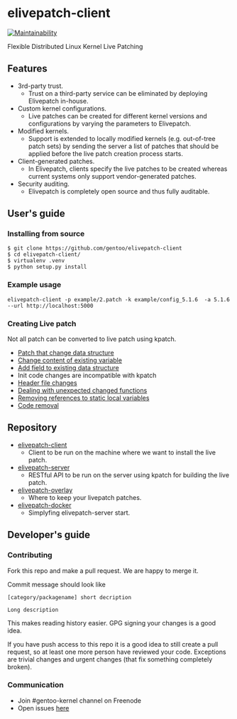 # elivepatch-client
[![Maintainability](https://api.codeclimate.com/v1/badges/67c1cd220ba85837d96f/maintainability)](https://codeclimate.com/github/gentoo/elivepatch-client/maintainability)

Flexible Distributed Linux Kernel Live Patching


## Features

* 3rd-party trust.
  * Trust on a third-party service can be eliminated by deploying Elivepatch in-house.
* Custom kernel configurations.
  * Live patches can be created for different kernel versions and configurations by varying the parameters to Elivepatch.
* Modified kernels.
  * Support is extended to locally modified kernels (e.g. out-of-tree patch sets) by sending the server a list of patches that should be applied before the live patch creation process starts.
* Client-generated patches.
  * In Elivepatch, clients specify the live patches to be created whereas current systems only support vendor-generated patches.
* Security auditing.
  * Elivepatch is completely open source and thus fully auditable. 

## User's guide

### Installing from source

```
$ git clone https://github.com/gentoo/elivepatch-client
$ cd elivepatch-client/
$ virtualenv .venv
$ python setup.py install
```

### Example usage

```
elivepatch-client -p example/2.patch -k example/config_5.1.6  -a 5.1.6 --url http://localhost:5000
```

### Creating Live patch
Not all patch can be converted to live patch using kpatch.
* [Patch that change data structure](https://github.com/dynup/kpatch/blob/master/doc/patch-author-guide.md#change-the-code-which-uses-the-data-structure)
* [Change content of existing variable](https://github.com/dynup/kpatch/blob/master/doc/patch-author-guide.md#use-a-kpatch-load-hook)
* [Add field to existing data structure](https://github.com/dynup/kpatch/blob/master/doc/patch-author-guide.md#use-a-shadow-variable)
* Init code changes are incompatible with kpatch
* [Header file changes](https://github.com/dynup/kpatch/blob/master/doc/patch-author-guide.md#header-file-changes)
* [Dealing with unexpected changed functions](https://github.com/dynup/kpatch/blob/master/doc/patch-author-guide.md#dealing-with-unexpected-changed-functions)
* [Removing references to static local variables](https://github.com/dynup/kpatch/blob/master/doc/patch-author-guide.md#removing-references-to-static-local-variables)
* [Code removal](https://github.com/dynup/kpatch/blob/master/doc/patch-author-guide.md#code-removal)

## Repository

* [elivepatch-client](https://github.com/gentoo/elivepatch-client)
  * Client to be run on the machine where we want to install the live patch.
* [elivepatch-server](https://github.com/gentoo/elivepatch-server)
  * RESTful API to be run on the server using kpatch for building the live patch.
* [elivepatch-overlay](https://github.com/elivepatch/livepatch-overlay)
  * Where to keep your livepatch patches.
* [elivepatch-docker](https://github.com/elivepatch/elivepatch-docker)
  * Simplyfing elivepatch-server start.

## Developer's guide

### Contributing

Fork this repo and make a pull request. We are happy to merge it.

Commit message should look like

```
[category/packagename] short decription

Long description
```

This makes reading history easier. GPG signing your changes is a good idea.

If you have push access to this repo it is a good idea to still create a pull request,
so at least one more person have reviewed your code.
Exceptions are trivial changes and urgent changes (that fix something completely broken).

### Communication

 - Join #gentoo-kernel channel on Freenode
 - Open issues [here](https://github.com/gentoo/elivepatch-client/issues)
